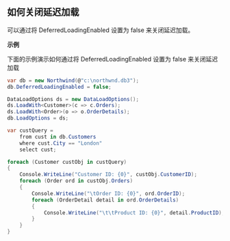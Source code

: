 ## 如何关闭延迟加载

可以通过将 DeferredLoadingEnabled 设置为 false 来关闭延迟加载。 

**示例**

下面的示例演示如何通过将 DeferredLoadingEnabled 设置为 false 来关闭延迟加载

```cs
var db = new Northwind(@"c:\northwnd.db3");
db.DeferredLoadingEnabled = false;

DataLoadOptions ds = new DataLoadOptions();
ds.LoadWith<Customer>(c => c.Orders);
ds.LoadWith<Order>(o => o.OrderDetails);
db.LoadOptions = ds;

var custQuery =
    from cust in db.Customers
    where cust.City == "London"
    select cust;

foreach (Customer custObj in custQuery)
{
    Console.WriteLine("Customer ID: {0}", custObj.CustomerID);
    foreach (Order ord in custObj.Orders)
    {
        Console.WriteLine("\tOrder ID: {0}", ord.OrderID);
        foreach (OrderDetail detail in ord.OrderDetails)
        {
            Console.WriteLine("\t\tProduct ID: {0}", detail.ProductID);
        }
    }
}
```